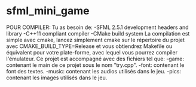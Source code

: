 # sfml_mini_game
POUR COMPILER:
Tu as besoin de:
  -SFML 2.5.1 development headers and library
  -C++11 compliant compiler
  -CMake build system
La compilation est simple avec cmake, lancez simplement cmake sur le répertoire du projet avec CMAKE_BUILD_TYPE=Release et vous obtiendrez Makefile
ou équivalent pour votre plate-forme, avec lequel vous pourrez compiler l'émulateur.
Ce projet est accompagné avec des fichiers tel que:
  -game: contenant le main de ce projet sous le nom "try.cpp".
  -font: contenant le font des textes.
  -music: contenant les audios utilisés dans le jeu.
  -pics: contenant les images utilisés dans le jeu.
